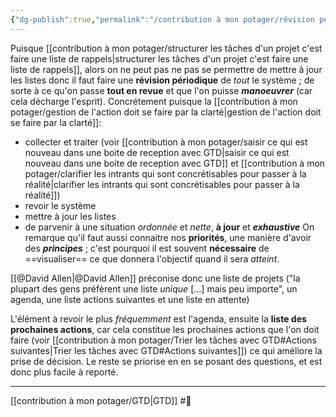 ```yaml
---
{"dg-publish":true,"permalink":"/contribution à mon potager/révision périodique hebdomadaire est essentielle dans la méthode GTD/"}
---
```


Puisque [[contribution à mon potager/structurer les tâches d'un projet c'est faire une liste de rappels\|structurer les tâches d'un projet c'est faire une liste de rappels]], alors on ne peut pas ne pas se permettre de mettre à jour les listes donc il faut faire une **révision périodique** de *tout* le système ; de sorte à ce qu'on passe **tout en revue** et que l'on puisse ***manoeuvrer*** (car cela décharge l'esprit). Concrétement puisque la [[contribution à mon potager/gestion de l'action doit se faire par la clarté\|gestion de l'action doit se faire par la clarté]]:
- collecter et traiter (voir [[contribution à mon potager/saisir ce qui est nouveau dans une boite de reception avec GTD\|saisir ce qui est nouveau dans une boite de reception avec GTD]] et [[contribution à mon potager/clarifier les intrants qui sont concrétisables pour passer à la réalité\|clarifier les intrants qui sont concrétisables pour passer à la réalité]])
- revoir le système
- mettre à jour les listes
- de parvenir à une situation *ordonnée* et *nette*, **à jour** et ***exhaustive***
On remarque qu'il faut aussi connaitre nos **priorités**, une manière d'avoir des ***principes*** ; c'est pourquoi il est souvent **nécessaire** de ==visualiser== ce que donnera l'objectif quand il sera *atteint*.

[[@David Allen\|@David Allen]] préconise donc une liste de projets ("la plupart des gens préfèrent une liste *unique* [...] mais peu importe", un agenda, une liste actions suivantes et une liste en attente)

L'élément à revoir le plus *fréquemment* est l'agenda, ensuite la **liste des prochaines actions**, car cela constitue les prochaines actions que l'on doit faire (voir [[contribution à mon potager/Trier les tâches avec GTD#Actions suivantes\|Trier les tâches avec GTD#Actions suivantes]]) ce qui améliore la prise de décision.
Le reste se priorise en en se posant des questions, et est donc plus facile à reporté.

---
[[contribution à mon potager/GTD\|GTD]] #🌲 